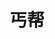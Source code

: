 ---
title: 丐帮
heroText: 丐帮
copyright: false
category: 攻略
footer: <a href="#" target="_blank">自由英雄坛说</a> | MIT Licensed, Copyright © 2024-present lucky
---